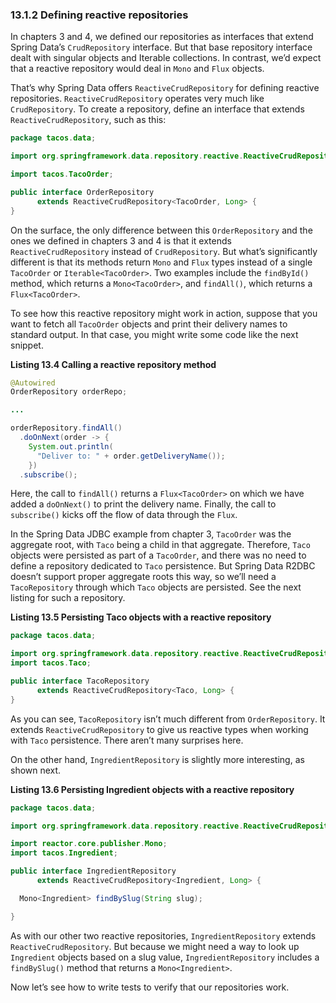 ### 13.1.2 Defining reactive repositories 

In chapters 3 and 4, we defined our repositories as interfaces that extend Spring Data’s `CrudRepository` interface. But that base repository interface dealt with singular objects and Iterable collections. In contrast, we’d expect that a reactive repository would deal in `Mono` and `Flux` objects.

That’s why Spring Data offers `ReactiveCrudRepository` for defining reactive repositories. `ReactiveCrudRepository` operates very much like `CrudRepository`. To create a repository, define an interface that extends `ReactiveCrudRepository`, such as this:

```java
package tacos.data;

import org.springframework.data.repository.reactive.ReactiveCrudRepository;

import tacos.TacoOrder;

public interface OrderRepository
      extends ReactiveCrudRepository<TacoOrder, Long> {
}
```

On the surface, the only difference between this `OrderRepository` and the ones we defined in chapters 3 and 4 is that it extends `ReactiveCrudRepository` instead of `CrudRepository`. But what’s significantly different is that its methods return `Mono` and `Flux` types instead of a single `TacoOrder` or `Iterable<TacoOrder>`. Two examples include the `findById()` method, which returns a `Mono<TacoOrder>`, and `findAll()`, which returns a `Flux<TacoOrder>`.

To see how this reactive repository might work in action, suppose that you want to fetch all `TacoOrder` objects and print their delivery names to standard output. In that case, you might write some code like the next snippet.

**Listing 13.4 Calling a reactive repository method**

```java
@Autowired
OrderRepository orderRepo;

...

orderRepository.findAll()
  .doOnNext(order -> {
    System.out.println(
      "Deliver to: " + order.getDeliveryName());
    })
  .subscribe();
```

Here, the call to `findAll()` returns a `Flux<TacoOrder>` on which we have added a `doOnNext()` to print the delivery name. Finally, the call to `subscribe()` kicks off the flow of data through the `Flux`.

In the Spring Data JDBC example from chapter 3, `TacoOrder` was the aggregate root, with `Taco` being a child in that aggregate. Therefore, `Taco` objects were persisted as part of a `TacoOrder`, and there was no need to define a repository dedicated to `Taco` persistence. But Spring Data R2DBC doesn’t support proper aggregate roots this way, so we’ll need a `TacoRepository` through which `Taco` objects are persisted. See the next listing for such a repository.

**Listing 13.5 Persisting Taco objects with a reactive repository**

```java
package tacos.data;

import org.springframework.data.repository.reactive.ReactiveCrudRepository;
import tacos.Taco;

public interface TacoRepository
      extends ReactiveCrudRepository<Taco, Long> {
}
```

As you can see, `TacoRepository` isn’t much different from `OrderRepository`. It extends `ReactiveCrudRepository` to give us reactive types when working with `Taco` persistence. There aren’t many surprises here.

On the other hand, `IngredientRepository` is slightly more interesting, as shown next.

**Listing 13.6 Persisting Ingredient objects with a reactive repository**

```java
package tacos.data;

import org.springframework.data.repository.reactive.ReactiveCrudRepository;

import reactor.core.publisher.Mono;
import tacos.Ingredient;

public interface IngredientRepository
      extends ReactiveCrudRepository<Ingredient, Long> {

  Mono<Ingredient> findBySlug(String slug);

}
```

As with our other two reactive repositories, `IngredientRepository` extends `ReactiveCrudRepository`. But because we might need a way to look up `Ingredient` objects based on a slug value, `IngredientRepository` includes a `findBySlug()` method that returns a `Mono<Ingredient>`.

Now let’s see how to write tests to verify that our repositories work.



